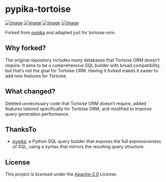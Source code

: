 # pypika-tortoise

[![image](https://img.shields.io/pypi/v/pypika-tortoise.svg?style=flat)](https://pypi.python.org/pypi/pypika-tortoise)
[![image](https://img.shields.io/github/license/tortoise/pypika-tortoise)](https://github.com/tortoise/pypika-tortoise)
[![image](https://github.com/tortoise/pypika-tortoise/workflows/pypi/badge.svg)](https://github.com/tortoise/pypika-tortoise/actions?query=workflow:pypi)
[![image](https://github.com/tortoise/pypika-tortoise/workflows/ci/badge.svg)](https://github.com/tortoise/pypika-tortoise/actions?query=workflow:ci)

Forked from [pypika](https://github.com/kayak/pypika) and adapted just for tortoise-orm.

## Why forked?

The original repository includes many databases that Tortoise ORM doesn’t require. It aims to be a comprehensive SQL builder with broad compatibility, but that’s not the goal for Tortoise ORM. Having it forked makes it easier to add new features for Tortoise.

## What changed?

Deleted unnecessary code that Tortoise ORM doesn’t require, added features tailored specifically for Tortoise ORM,
and modified to improve query generation performance.

## ThanksTo

- [pypika](https://github.com/kayak/pypika), a Python SQL query builder that exposes the full expressiveness of SQL,
using a syntax that mirrors the resulting query structure.

## License

This project is licensed under the [Apache-2.0](./LICENSE) License.

